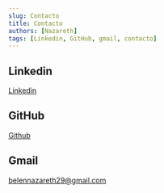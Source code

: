 ```yaml
---
slug: Contacto
title: Contacto
authors: [Nazareth]
tags: [Linkedin, GitHub, gmail, contacto]
---
```


## **Linkedin**

[Linkedin](https://www.linkedin.com/in/bel%C3%A9n-nazareth-dur%C3%A1n-mel%C3%A9ndez-6503111aa/)

## **GitHub**

[Github](https://github.com/belennazareth)

## **Gmail**

belennazareth29@gmail.com